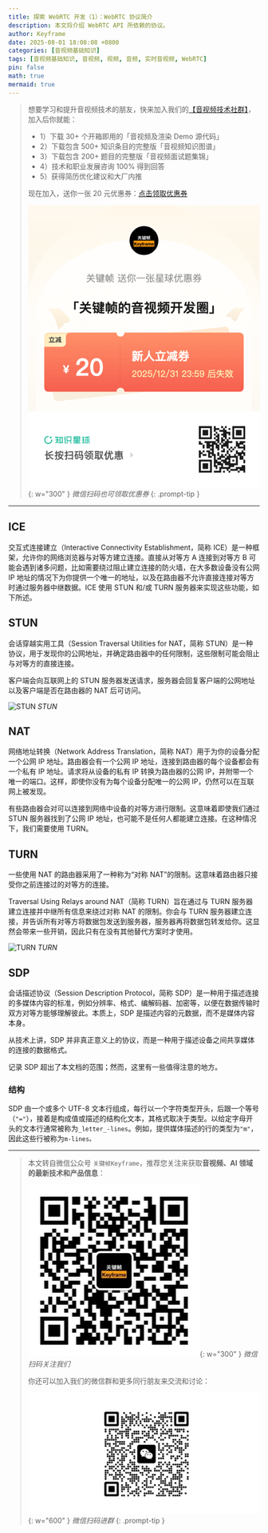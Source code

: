 ```yaml
---
title: 探索 WebRTC 开发（1）：WebRTC 协议简介
description: 本文将介绍 WebRTC API 所依赖的协议。
author: Keyframe
date: 2025-08-01 18:08:08 +0800
categories: [音视频基础知识]
tags: [音视频基础知识, 音视频, 视频, 音频, 实时音视频, WebRTC]
pin: false
math: true
mermaid: true
---
```


>想要学习和提升音视频技术的朋友，快来加入我们的<a href="https://t.zsxq.com/jRprT" target="_blank" rel="noopener noreferrer">【音视频技术社群】</a>，加入后你就能：
>
>- 1）下载 30+ 个开箱即用的「音视频及渲染 Demo 源代码」
>- 2）下载包含 500+ 知识条目的完整版「音视频知识图谱」
>- 3）下载包含 200+ 题目的完整版「音视频面试题集锦」
>- 4）技术和职业发展咨询 100% 得到回答
>- 5）获得简历优化建议和大厂内推
>  
>现在加入，送你一张 20 元优惠券：<a href="https://t.zsxq.com/jRprT" target="_blank" rel="noopener noreferrer">点击领取优惠券</a>
>
>![知识星球新人优惠券](assets/img/keyframe-zsxq-coupon.png){: w="300" }
>_微信扫码也可领取优惠券_
{: .prompt-tip }

---



## ICE

交互式连接建立（Interactive Connectivity Establishment，简称 ICE）是一种框架，允许你的网络浏览器与对等方建立连接。直接从对等方 A 连接到对等方 B 可能会遇到诸多问题，比如需要绕过阻止建立连接的防火墙，在大多数设备没有公网 IP 地址的情况下为你提供一个唯一的地址，以及在路由器不允许直接连接对等方时通过服务器中继数据。ICE 使用 STUN 和/或 TURN 服务器来实现这些功能，如下所述。

## STUN

会话穿越实用工具（Session Traversal Utilities for NAT，简称 STUN）是一种协议，用于发现你的公网地址，并确定路由器中的任何限制，这些限制可能会阻止与对等方的直接连接。

客户端会向互联网上的 STUN 服务器发送请求，服务器会回复客户端的公网地址以及客户端是否在路由器的 NAT 后可访问。

![STUN](https://developer.mozilla.org/en-US/docs/Web/API/WebRTC_API/Protocols/webrtc-stun.png)
_STUN_

## NAT

网络地址转换（Network Address Translation，简称 NAT）用于为你的设备分配一个公网 IP 地址。路由器会有一个公网 IP 地址，连接到路由器的每个设备都会有一个私有 IP 地址。请求将从设备的私有 IP 转换为路由器的公网 IP，并附带一个唯一的端口。这样，即使你没有为每个设备分配唯一的公网 IP，仍然可以在互联网上被发现。

有些路由器会对可以连接到网络中设备的对等方进行限制。这意味着即使我们通过 STUN 服务器找到了公网 IP 地址，也可能不是任何人都能建立连接。在这种情况下，我们需要使用 TURN。

## TURN

一些使用 NAT 的路由器采用了一种称为“对称 NAT”的限制。这意味着路由器只接受你之前连接过的对等方的连接。

Traversal Using Relays around NAT（简称 TURN）旨在通过与 TURN 服务器建立连接并中继所有信息来绕过对称 NAT 的限制。你会与 TURN 服务器建立连接，并告诉所有对等方将数据包发送到服务器，服务器再将数据包转发给你。这显然会带来一些开销，因此只有在没有其他替代方案时才使用。

![TURN](https://developer.mozilla.org/en-US/docs/Web/API/WebRTC_API/Protocols/webrtc-turn.png)
_TURN_

## SDP

会话描述协议（Session Description Protocol，简称 SDP）是一种用于描述连接的多媒体内容的标准，例如分辨率、格式、编解码器、加密等，以便在数据传输时双方对等方能够理解彼此。本质上，SDP 是描述内容的元数据，而不是媒体内容本身。

从技术上讲，SDP 并非真正意义上的协议，而是一种用于描述设备之间共享媒体的连接的数据格式。

记录 SDP 超出了本文档的范围；然而，这里有一些值得注意的地方。

### 结构

SDP 由一个或多个 UTF-8 文本行组成，每行以一个字符类型开头，后跟一个等号（`"="`），接着是构成值或描述的结构化文本，其格式取决于类型。以给定字母开头的文本行通常被称为`_letter_-lines`。例如，提供媒体描述的行的类型为`"m"`，因此这些行被称为`m-lines。`


---

> 本文转自微信公众号 `关键帧Keyframe`，推荐您关注来获取**音视频、AI 领域的最新技术和产品信息**：
>
>![微信公众号](assets/img/keyframe-mp.jpg){: w="300" }
>_微信扫码关注我们_
>
>你还可以加入我们的微信群和更多同行朋友来交流和讨论：
>
>![关键帧的音视频开发群](assets/img/av-wechat-group.jpg){: w="600" }
>_微信扫码进群_
{: .prompt-tip }

